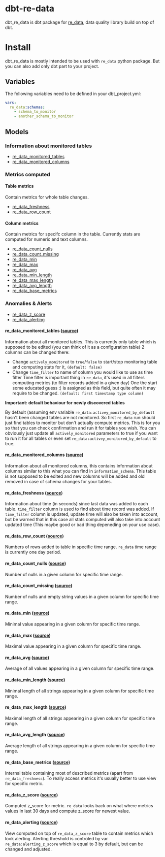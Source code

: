 # dbt-re-data

dbt_re_data is dbt package for [re_data](https://github.com/redata-team/redata), data quality library build on top of dbt.

# Install

dbt_re_data is mostly intended to be used with `re_data` python package. But you can also add only dbt part to your project.

## Variables
The following variables need to be defined in your dbt_project.yml:

```yaml
vars:
  re_data:schemas:
    - schema_to_monitor
    - another_schema_to_monitor
```

## Models
### Information about monitored tables

- [re_data_monitored_tables](#re_data_monitored_tables-source)
- [re_data_monitored_columns](#re_data_monitored_columns-source)

### Metrics computed

#### Table metrics
Contain metrics for whole table changes.

- [re_data_freshness](#re_data_freshness-source)
- [re_data_row_count](#re_data_row_count-source)

#### Column metrics
Contain metrics for specifc column in the table.
Currently stats are computed for numeric and text columns.

- [re_data_count_nulls](#re_data_count_nulls-source)
- [re_data_count_missing](#re_data_count_missing-source)
- [re_data_min](#re_data_min-source)
- [re_data_max](#re_data_max-source)
- [re_data_avg](#re_data_avg-source)
- [re_data_min_length](#re_data_min_length-source)
- [re_data_max_length](#re_data_max_length-source)
- [re_data_avg_length](#re_data_avg_length-source)
- [re_data_base_metrics](#re_data_base_metrics-source)

### Anomalies & Alerts
- [re_data_z_score](#re_data_z_score-source)
- [re_data_alerting](#re_data_alerting-source)

 #### re_data_monitored_tables ([source](models/meta/re_data_monitored_tables.sql))
 Information about all monitored tables. This is currently only table which is supposed to be edited (you can think of it as a configuration table) 
 2 columns can be changed there:
  - Change `actively_monitored` to `true`/`false` to start/stop monitoring table and computing stats for it, `(default: false)`
  - Change `time_filter` to name of column you would like to use as time filter
    Time filter is important thing in `re_data`, it's used in all filters computing metrics (to filter records added in a given day)
    One the start some educated guess :) is assigned as this field, but quite often it may require to be changed. `(default: first timestamp type column)`
  
**Important: default behaviour for newly discovered tables**
 
   By default (assuming env variable `re_data:activey_monitored_by_default` hasn't been changed tables are not monitored. So first `re_data`
   run should just find tables to monitor but don't actually compute metrics. This is for you so that you can check confirmation and run it for tables you wish.
   You can obviously just update all `actively_monitored` parameters to true if you want to run it for all tables or even set `re_data:activey_monitored_by_default` to true.
 
 
 #### re_data_monitored_columns ([source](models/meta/re_data_monitored_columns.sql))
 Information about all monitored columns, this contains information about columns similar to this
 what you can find in `information_schema`. This table is not supposed to be edited and new columns will be added and old removed
 in case of schema changes for your tables.
 
 #### re_data_freshness ([source](models/metrics_queries/re_data_base_metrics.sql))
 Information about time (in seconds) since last data was added to each table. `time_filter` column is used to find about
 time record was added. If `time_filter` column is updated, update time will also be taken into account, but be warned that in this case
 all stats computed will also take into account updated time (This maybe good or bad thing depeneding on your use case).
 
 #### re_data_row_count ([source](models/final_metrics/re_data_row_count.sql))
 Numbers of rows added to table in specific time range. `re_data` time range is currently one day period.
 
 #### re_data_count_nulls ([source](models/final_metrics/re_data_count_nulls.sql))
 Number of nulls in a given column for specific time range.
 
 #### re_data_count_missing ([source](models/final_metrics/re_data_count_missing.sql))
 Number of nulls and empty string values in a given column for specific time range.
 
 #### re_data_min ([source](models/final_metrics/re_data_min.sql))
 Minimal value appearing in a given column for specific time range.
 
 #### re_data_max ([source](models/final_metrics/re_data_max.sql))
 Maximal value appearing in a given column for specific time range.
 
 #### re_data_avg ([source](models/final_metrics/re_data_avg.sql))
 Average of all values appearing in a given column for specific time range.
 
 #### re_data_min_length ([source](models/final_metrics/re_data_min_length.sql))
 Minimal length of all strings appearing in a given column for specific time range.
 
 #### re_data_max_length ([source](models/final_metrics/re_data_max_length.sql))
 Maximal length of all strings appearing in a given column for specific time range.
 
 #### re_data_avg_length ([source](models/final_metrics/re_data_avg_length.sql))
 Average length of all strings appearing in a given column for specific time range.
 
 #### re_data_base_metrics ([source](models/metrics_queries/re_data_base_metrics.sql))
 Internal table containing most of described metrics (apart from `re_data_freshness`). To really access
 metrics it's usually better to use view for specific metric.
 
 #### re_data_z_score ([source](models/anomalies/re_data_z_score.sql))
 Computed z_score for metric. `re_data` looks back on what where metrics values in last 30 days and compute z_score for newest value.
 
 #### re_data_alerting ([source](models/final_metrics/re_data_alerting.sql))
 View computed on top of `re_data_z_score` table to contain metrics which look alerting. Alerting threshold is controled by var `re_data:alerting_z_score`
 which is equal to 3 by default, but can be changed and adjusted.
 
